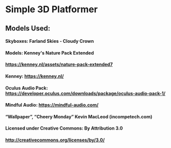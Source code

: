# Simple 3D Platformer

## Models Used:
#### Skyboxes: Farland Skies - Cloudy Crown
#### Models: Kenney's Nature Pack Extended
#### https://kenney.nl/assets/nature-pack-extended7

#### Kenney: https://kenney.nl/
#### Oculus Audio Pack: https://developer.oculus.com/downloads/package/oculus-audio-pack-1/
#### Mindful Audio: https://mindful-audio.com/
#### “Wallpaper”, “Cheery Monday” Kevin MacLeod (incompetech.com)
#### Licensed under Creative Commons: By Attribution 3.0
#### http://creativecommons.org/licenses/by/3.0/
